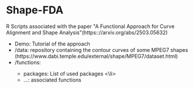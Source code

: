 # Shape-FDA
R Scripts associated with the paper "A Functional Approach for Curve Alignment and Shape Analysis"(https:://arxiv.org/abs/2503.05632) <be>
 <ul>
  <li> Demo:  Tutorial of the approach</li>
  <li>/data: repository containing the contour curves of some MPEG7 shapes (https://www.dabi.temple.edu/external/shape/MPEG7/dataset.html)</li>
  <li>/functions: </li>
   <ul>
     <li>  packages: List of used packages <\li>
    <li>...: associated functions</li>     
   </ul>
</ul> 
  
    
